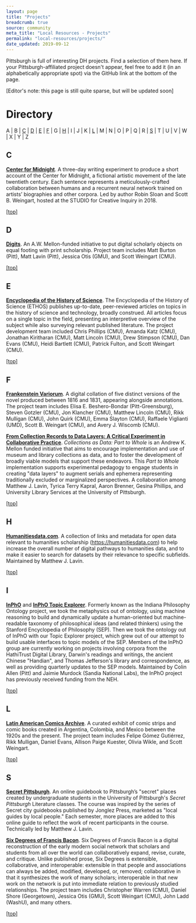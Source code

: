 ```yaml
---
layout: page
title: "Projects"
breadcrumb: true
source: community
meta_title: "Local Resources - Projects"
permalink: "local-resources/projects/"
date_updated: 2019-09-12
---
```

Pittsburgh is full of interesting DH projects. Find a selection of them here. If your Pittsburgh-affiliated project doesn't appear, feel free to add it (in an alphabetically appropriate spot) via the GitHub link at the bottom of the page.

\[Editor's note: this page is still quite sparse, but will be updated soon\]

# Directory
A | B | [C](c#) | [D](#d) | [E](#e) | [F](#f) | G | [H](#h) | I | J | K | [L](#l) | M | N | O | P | Q | R | [S](#s) | T | U | V | W | X | Y | Z

## C

[**Center for Midnight**](https://www.robinsloan.com/center-for-midnight/). A three-day writing experiment to produce a short account of the Center for Midnight, a fictional artistic movement of the late twentieth century. Each sentence represents a meticulously-crafted collaboration between humans and a recurrent neural network trained on artists’ biographies and other corpora. Led by author Robin Sloan and Scott B. Weingart, hosted at the STUDIO for Creative Inquiry in 2018.

[[top]](#directory)

## D

[**Digits**](https://digits.pub/about/). An A.W. Mellon-funded initiative to put digital scholarly objects on equal footing with print scholarship. Project team includes Matt Burton (Pitt), Matt Lavin (Pitt), Jessica Otis (GMU), and Scott Weingart (CMU).

[[top]](#directory)

## E

[**Encyclopedia of the History of Science**](https://histofsci.org). The Encyclopedia of the History of Science (ETHOS) publishes up-to-date, peer-reviewed articles on topics in the history of science and technology, broadly construed. All articles focus on a single topic in the field, presenting an interpretive overview of the subject while also surveying relevant published literature. The project development team included Chris Phillips (CMU), Amanda Katz (CMU), Jonathan Kiritharan (CMU), Matt Lincoln (CMU), Drew Stimpson (CMU), Dan Evans (CMU), Heidi Bartlett (CMU), Patrick Fulton, and Scott Weingart (CMU).

[[top]](#directory)

## F

[**Frankenstein Variorum**](https://pghfrankenstein.github.io/Pittsburgh_Frankenstein/). A digital collation of five distinct versions of the novel produced between 1816 and 1831, appearing alongside annotations. The project team includes Elisa E. Beshero-Bondar (Pitt-Greensburg), Steven Gotzler (CMU), Jon Klancher (CMU), Matthew Lincoln (CMU), Rikk Mulligan (CMU), John Quirk (CMU), Emma Slayton (CMU), Raffaele Viglianti (UMD), Scott B. Weingart (CMU), and Avery J. Wiscomb (CMU).

[**From Collection Records to Data Layers: A Critical Experiment in Collaborative Practice**](https://cadatpitt.github.io/). _Collections as Data: Part to Whole_ is an Andrew K. Mellon funded initiative that aims to encourage implementation and use of museum and library collections as data, and to foster the development of broadly viable models that support these endeavors. This _Part to Whole_ implementation supports experimental pedagogy to engage students in creating "data layers" to augment serials and ephemera representing traditionally excluded or marginalized perspectives. A collaboration among Matthew J. Lavin, Tyrica Terry Kapral, Aaron Brenner, Gesina Phillips, and University Library Services at the University of Pittsburgh.

[[top]](#directory)

## H

[**Humanitiesdata.com**](https://humanitiesdata.com). A collection of links and metadata for open data relevant to humanities scholarship (https://humanitiesdata.com) to help increase the overall number of digital pathways to humanities data, and to make it easier to search for datasets by their relevance to specific subfields. Maintained by Matthew J. Lavin.

[[top]](#directory)

## I
[**InPhO**](https://inphoproject.org) and [**InPhO Topic Explorer**](https://hypershelf.org). Formerly known as the Indiana Philosophy Ontology project, we took the metaphysics out of ontology, using machine reasoning to build and dynamically update a human-oriented but machine-readable taxonomy of philosophical ideas (and related thinkers) using the Stanford Encyclopedia of Philosophy (SEP). Then we took the ontology out of InPhO with our Topic Explorer project, which grew out of our attempt to build usable interfaces to topic models of the SEP. Members of the InPhO group are currently working on projects involving corpora from the HathiTrust Digital Library, Darwin's readings and writings, the ancient Chinese "Handian", and Thomas Jefferson's library and correspondence, as well as providing quarterly updates to the SEP models. Maintained by Colin Allen (Pitt) and Jaimie Murdock (Sandia National Labs), the InPhO project has previously received funding from the NEH.

[[top]](#directory)

## L

[**Latin American Comics Archive**](http://mlrcdev.hss.cmu.edu/omeka/). A curated exhibit of comic strips and comic books created in Argentina, Colombia, and Mexico between the 1920s and the present. The project team includes Felipe Gómez Gutiérrez, Rikk Mulligan, Daniel Evans, Allison Paige Kuester, Olivia Wikle, and Scott Weingart. 

[[top]](#directory)

## S

[**Secret Pittsburgh**](https://secretpittsburgh.org). An online guidebook to Pittsburgh’s "secret" places created by undergraduate students in the University of Pittsburgh's _Secret Pittsburgh_ Literature classes. The course was inspired by the series of Secret city guidebooks published by Jonglez Press, marketed as "local guides by local people." Each semester, more places are added to this online guide to reflect the work of recent participants in the course. Technically led by Matthew J. Lavin.

[**Six Degrees of Francis Bacon**](http://sixdegreesoffrancisbacon.com). Six Degrees of Francis Bacon is a digital reconstruction of the early modern social network that scholars and students from all over the world can collaboratively expand, revise, curate, and critique. Unlike published prose, Six Degrees is extensible, collaborative, and interoperable: extensible in that people and associations can always be added, modified, developed, or, removed; collaborative in that it synthesizes the work of many scholars; interoperable in that new work on the network is put into immediate relation to previously studied relationships. The project team includes Christopher Warren (CMU), Daniel Shore (Georgetown), Jessica Otis (GMU), Scott Weingart (CMU), John Ladd (WashU), and many others.

[[top]](#directory)
